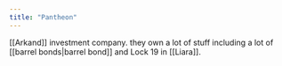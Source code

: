 ```yaml
---
title: "Pantheon"
---
```


[[Arkand]] investment company. they own a lot of stuff including a lot of [[barrel bonds|barrel bond]] and Lock 19 in [[Liara]].
